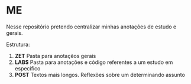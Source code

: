# ME

Nesse repositório pretendo centralizar minhas anotações de estudo e gerais.

Estrutura:

1. **ZET** Pasta para anotaçẽos gerais 
1. **LABS** Pasta para anotações e código referentes a um estudo em específico
1. **POST** Textos mais longos. Reflexões sobre um determinando assunto
